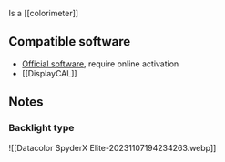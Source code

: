 Is a [[colorimeter]]
## Compatible software
- [Official software](https://www.datacolor.com/spyder/welcome-to-spyderx/?pk_kwd=%2Fgetspyderx), require online activation
- [[DisplayCAL]]
## Notes
### Backlight type
![[Datacolor SpyderX Elite-20231107194234263.webp]]